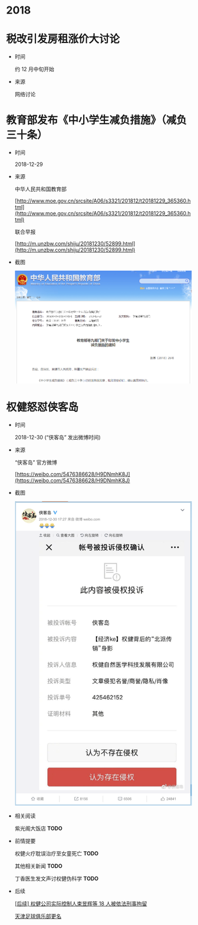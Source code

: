 2018
====

# 税改引发房租涨价大讨论

+ 时间

    约 12 月中旬开始
    
+ 来源

    网络讨论

# 教育部发布《中小学生减负措施》（减负三十条）

+ 时间

    2018-12-29

+ 来源

    中华人民共和国教育部

    [http://www.moe.gov.cn/srcsite/A06/s3321/201812/t20181229_365360.html](http://www.moe.gov.cn/srcsite/A06/s3321/201812/t20181229_365360.html)

    联合早报
    
    [http://m.unzbw.com/shiju/20181230/52899.html](http://m.unzbw.com/shiju/20181230/52899.html)

+ 截图

    ![教育部官网截图](assets/2018-12-29-moe.png)

# 权健怒怼侠客岛

+ 时间

    2018-12-30 (“侠客岛” 发出微博时间)
    
+ 来源

    “侠客岛” 官方微博
    
    [https://weibo.com/5476386628/H9DNmhK8J](https://weibo.com/5476386628/H9DNmhK8J)
    
+ 截图

    ![微博截图](assets/2018-12-30-quanjian-vs-people_s-daily.png)
    
+ 相关阅读
    
    紫光阁大饭店 __TODO__

+ 前情提要

    权健火疗耽误治疗至女童死亡 __TODO__
    
    其他相关新闻 __TODO__

    丁香医生发文声讨权健伪科学 __TODO__
    
+ 后续

    [\[后续\] 权健公司实际控制人束昱辉等 18 人被依法刑事拘留](../02/README.md#\[后续\]-权健公司实际控制人束昱辉等-18-人被依法刑事拘留)

    [天津足球俱乐部更名](../02/README.md#天津足球俱乐部更名)
